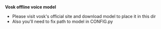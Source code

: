 **Vosk offline voice model**

- Please visit vosk's official site and download model to place it in this dir
- Also you'll need to fix path to model in CONFIG.py